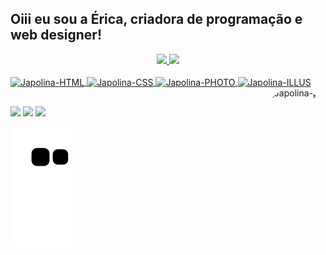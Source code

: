 ## Oiii eu sou a Érica, criadora de programação e web designer!
<div align="center">
  <a href="https://github.com/japolina">
  <img height="160em" src="https://github-readme-stats.vercel.app/api?username=japolina&show_icons=true&theme=dark&include_all_commits=true&count_private=true"/>
  <img height="160em" src="https://github-readme-stats.vercel.app/api/top-langs/?username=japolina&layout=compact&langs_count=7&theme=dark"/>
</div>
<div style="display: inline_block"><br>
  <img align="center" alt="Japolina-HTML" height="30" width="80" src="https://img.shields.io/badge/HTML5-E34F26?style=for-the-badge&logo=html5&logoColor=white">
  <img align="center" alt="Japolina-CSS" height="30" width="80" src="https://img.shields.io/badge/CSS3-1572B6?style=for-the-badge&logo=css3&logoColor=white">
  <img align="center" alt="Japolina-PHOTO" height="30" width="100" src="https://aleen42.github.io/badges/src/photoshop.svg">
  <img align="center" alt="Japolina-ILLUS" height="30" width="100" src="https://aleen42.github.io/badges/src/illustrator.svg">
  <img align="right" alt="Japolina-pic" height="150" style="border-radius:50px;" src="https://64.media.tumblr.com/4746f24c800df39acf36db5e58092d93/daa79a7eda13c930-a5/s540x810/3766a3d4a9826504aa753b6db40d4f9f38286ec0.gifv"> 
</div>
  
  ##
 
<div> 
  <a href="https://instagram.com/eric4zinh4" target="_blank"><img src="https://img.shields.io/badge/-Instagram-%23E4405F?style=for-the-badge&logo=instagram&logoColor=white" target="_blank"></a>
  <a href = "mailto:yasmin.garcez200@gmail.com"><img src="https://img.shields.io/badge/-Gmail-%23333?style=for-the-badge&logo=gmail&logoColor=white" target="_blank"></a>
  <a href="https://www.linkedin.com/in/ericayasminti/" target="_blank"><img src="https://img.shields.io/badge/-LinkedIn-%230077B5?style=for-the-badge&logo=linkedin&logoColor=white" target="_blank"></a> 
  <a href = "https://steamcommunity.com/id/Japolina"><img scr="https://img.shields.io/badge/Steam-000000?style=for-the-badge&logo=steam&logoColor=white" target="_blank"></a>
 
  ![Snake animation](https://github.com/rafaballerini/rafaballerini/blob/output/github-contribution-grid-snake.svg)
 
</div>
